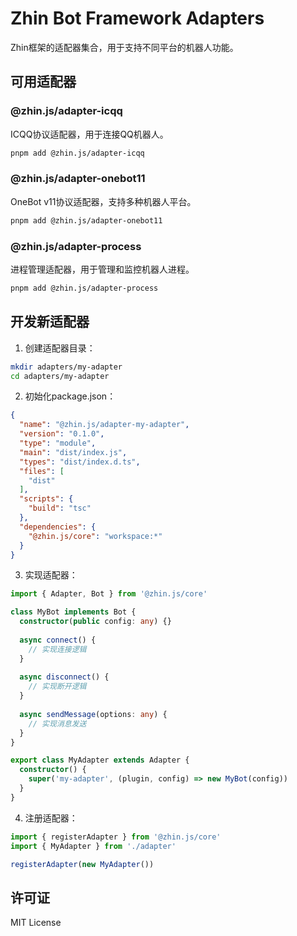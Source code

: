 # Zhin Bot Framework Adapters

Zhin框架的适配器集合，用于支持不同平台的机器人功能。

## 可用适配器

### @zhin.js/adapter-icqq

ICQQ协议适配器，用于连接QQ机器人。

```bash
pnpm add @zhin.js/adapter-icqq
```

### @zhin.js/adapter-onebot11

OneBot v11协议适配器，支持多种机器人平台。

```bash
pnpm add @zhin.js/adapter-onebot11
```

### @zhin.js/adapter-process

进程管理适配器，用于管理和监控机器人进程。

```bash
pnpm add @zhin.js/adapter-process
```

## 开发新适配器

1. 创建适配器目录：
```bash
mkdir adapters/my-adapter
cd adapters/my-adapter
```

2. 初始化package.json：
```json
{
  "name": "@zhin.js/adapter-my-adapter",
  "version": "0.1.0",
  "type": "module",
  "main": "dist/index.js",
  "types": "dist/index.d.ts",
  "files": [
    "dist"
  ],
  "scripts": {
    "build": "tsc"
  },
  "dependencies": {
    "@zhin.js/core": "workspace:*"
  }
}
```

3. 实现适配器：
```typescript
import { Adapter, Bot } from '@zhin.js/core'

class MyBot implements Bot {
  constructor(public config: any) {}
  
  async connect() {
    // 实现连接逻辑
  }
  
  async disconnect() {
    // 实现断开逻辑
  }
  
  async sendMessage(options: any) {
    // 实现消息发送
  }
}

export class MyAdapter extends Adapter {
  constructor() {
    super('my-adapter', (plugin, config) => new MyBot(config))
  }
}
```

4. 注册适配器：
```typescript
import { registerAdapter } from '@zhin.js/core'
import { MyAdapter } from './adapter'

registerAdapter(new MyAdapter())
```

## 许可证

MIT License
